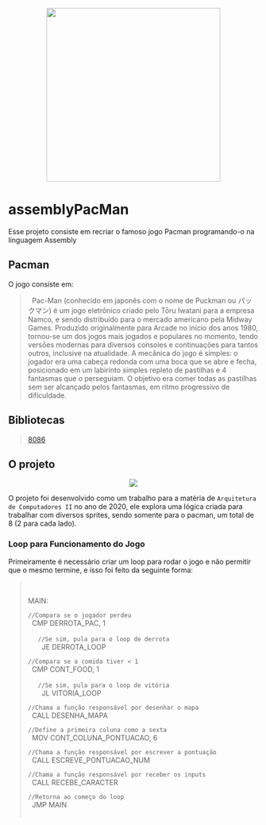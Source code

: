 
<p align="center">
  <img height="350px" widht="350px"  src="https://i.pinimg.com/originals/90/d2/e3/90d2e3ff2856032d36fcc7dc49334191.png">
</p>

# assemblyPacMan

Esse projeto consiste em recriar o famoso jogo Pacman programando-o na linguagem Assembly

## Pacman

O jogo consiste em:

> &nbsp;&nbsp;Pac-Man (conhecido em japonês com o nome de Puckman ou パックマン) é um jogo eletrônico criado pelo Tōru Iwatani para a empresa Namco, e sendo distribuído para o mercado americano pela Midway Games. Produzido originalmente para Arcade no início dos anos 1980, tornou-se um dos jogos mais jogados e populares no momento, tendo versões modernas para diversos consoles e continuações para tantos outros, inclusive na atualidade. A mecânica do jogo é simples: o jogador era uma cabeça redonda com uma boca que se abre e fecha, posicionado em um labirinto simples repleto de pastilhas e 4 fantasmas que o perseguiam. O objetivo era comer todas as pastilhas sem ser alcançado pelos fantasmas, em ritmo progressivo de dificuldade.

## Bibliotecas

> [8086](https://pt.wikipedia.org/wiki/Intel_8086)

## O projeto

<p align="center">
  <img src="https://cdn.discordapp.com/attachments/646426616351817762/674015240589148170/unknown.png">
</p>

O projeto foi desenvolvido como um trabalho para a matéria de `Arquitetura de Computadores II` no ano de 2020, ele explora uma lógica criada para trabalhar com diversos sprites, sendo somente para o pacman, um total de 8 (2 para cada lado).

### Loop para Funcionamento do Jogo

Primeiramente é necessário criar um loop para rodar o jogo e não permitir que o mesmo termine, e isso foi feito da seguinte forma:

> <br>
>
> MAIN:
>
> ```//Compara se o jogador perdeu```<br>
> &nbsp;&nbsp;CMP DERROTA_PAC, 1<br>
> 
> &nbsp;&nbsp;&nbsp;&nbsp;&nbsp;```//Se sim, pula para o loop de derrota```<br>
> &nbsp;&nbsp;&nbsp;&nbsp;&nbsp;&nbsp;&nbsp;JE DERROTA_LOOP<br>
>   
> ```//Compara se a comida tiver < 1```<br>
> &nbsp;&nbsp;CMP CONT_FOOD, 1<br>
> 
> &nbsp;&nbsp;&nbsp;&nbsp;&nbsp;```//Se sim, pula para o loop de vitória```<br>
> &nbsp;&nbsp;&nbsp;&nbsp;&nbsp;&nbsp;&nbsp;JL VITORIA_LOOP<br>
> 
> ```//Chama a função responsável por desenhar o mapa```<br>
> &nbsp;&nbsp;CALL DESENHA_MAPA<br>
>  
> ```//Define a primeira coluna como a sexta```<br>
> &nbsp;&nbsp;MOV CONT_COLUNA_PONTUACAO, 6<br>
>
> ```//Chama a função responsável por escrever a pontuação```<br>
> &nbsp;&nbsp;CALL ESCREVE_PONTUACAO_NUM<br>
>  
> ```//Chama a função responsável por receber os inputs```<br>
> &nbsp;&nbsp;CALL RECEBE_CARACTER<br>
> 
> ```//Retorna ao começo do loop```<br>
> &nbsp;&nbsp;JMP MAIN<br>
> <br>

